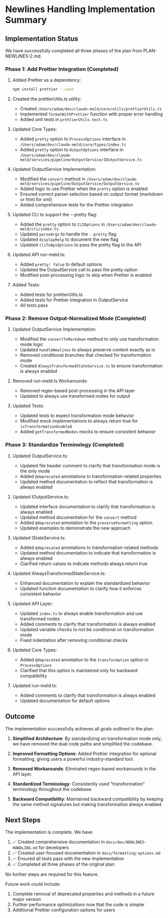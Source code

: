 # Newlines Handling Implementation Summary

## Implementation Status

We have successfully completed all three phases of the plan from PLAN-NEWLINES-2.md.

### Phase 1: Add Prettier Integration (Completed)

1. Added Prettier as a dependency:
   ```bash
   npm install prettier --save
   ```

2. Created the prettierUtils.ts utility:
   - Created `/Users/adam/dev/claude-meld/core/utils/prettierUtils.ts`
   - Implemented `formatWithPrettier` function with proper error handling
   - Added unit tests in `prettierUtils.test.ts`

3. Updated Core Types:
   - Added `pretty` option to `ProcessOptions` interface in `/Users/adam/dev/claude-meld/core/types/index.ts`
   - Added `pretty` option to `OutputOptions` interface in `/Users/adam/dev/claude-meld/services/pipeline/OutputService/IOutputService.ts`

4. Updated OutputService Implementation:
   - Modified the `convert` method in `/Users/adam/dev/claude-meld/services/pipeline/OutputService/OutputService.ts`
   - Added logic to use Prettier when the `pretty` option is enabled
   - Ensured correct parser selection based on output format (markdown or html for xml)
   - Added comprehensive tests for the Prettier integration

5. Updated CLI to support the --pretty flag:
   - Added the `pretty` option to `CLIOptions` in `/Users/adam/dev/claude-meld/cli/index.ts`
   - Updated `parseArgs` to handle the `--pretty` flag
   - Updated `displayHelp` to document the new flag
   - Updated `cliToApiOptions` to pass the pretty flag to the API

6. Updated API run-meld.ts:
   - Added `pretty: false` to default options
   - Updated the OutputService call to pass the pretty option
   - Modified post-processing logic to skip when Prettier is enabled

7. Added Tests:
   - Added tests for prettierUtils.ts
   - Added tests for Prettier integration in OutputService
   - All tests pass

### Phase 2: Remove Output-Normalized Mode (Completed)

1. Updated OutputService Implementation:
   - Modified the `convertToMarkdown` method to only use transformation mode logic
   - Updated `handleNewlines` to always preserve content exactly as is
   - Removed conditional branches that checked for transformation mode
   - Created `AlwaysTransformedStateService.ts` to ensure transformation is always enabled

2. Removed run-meld.ts Workarounds:
   - Removed regex-based post-processing in the API layer
   - Updated to always use transformed nodes for output

3. Updated Tests:
   - Updated tests to expect transformation mode behavior
   - Modified mock implementations to always return true for `isTransformationEnabled`
   - Added `getTransformedNodes` mocks to ensure consistent behavior

### Phase 3: Standardize Terminology (Completed)

1. Updated OutputService.ts:
   - Updated file header comment to clarify that transformation mode is the only mode
   - Added `@deprecated` annotations to transformation-related properties
   - Updated method documentation to reflect that transformation is always enabled

2. Updated IOutputService.ts:
   - Updated interface documentation to clarify that transformation is always enabled
   - Updated method documentation for the `convert` method
   - Added `@deprecated` annotation to the `preserveFormatting` option
   - Updated examples to demonstrate the new approach

3. Updated IStateService.ts:
   - Added `@deprecated` annotations to transformation-related methods
   - Updated method documentation to indicate that transformation is always enabled
   - Clarified return values to indicate methods always return true

4. Updated AlwaysTransformedStateService.ts:
   - Enhanced documentation to explain the standardized behavior
   - Updated function documentation to clarify how it enforces consistent behavior

5. Updated API Layer:
   - Updated `index.ts` to always enable transformation and use transformed nodes
   - Added comments to clarify that transformation is always enabled
   - Updated variable checks to not be conditional on transformation mode
   - Fixed indentation after removing conditional checks

6. Updated Core Types:
   - Added `@deprecated` annotation to the `transformation` option in `ProcessOptions`
   - Clarified that this option is maintained only for backward compatibility

7. Updated run-meld.ts:
   - Added comments to clarify that transformation is always enabled
   - Updated documentation for default options

## Outcome

The implementation successfully achieves all goals outlined in the plan:

1. **Simplified Architecture**: By standardizing on transformation mode only, we have removed the dual code paths and simplified the codebase.

2. **Improved Formatting Options**: Added Prettier integration for optional formatting, giving users a powerful industry-standard tool.

3. **Removed Workarounds**: Eliminated regex-based workarounds in the API layer.

4. **Standardized Terminology**: Consistently used "transformation" terminology throughout the codebase.

5. **Backward Compatibility**: Maintained backward compatibility by keeping the same method signatures but making transformation always enabled.

## Next Steps

The implementation is complete. We have:

1. ✅ Created comprehensive documentation in `docs/dev/NEWLINES-HANDLING.md` for developers
2. ✅ Created user-focused documentation in `docs/formatting-options.md`
3. ✅ Ensured all tests pass with the new implementation
4. ✅ Completed all three phases of the original plan

No further steps are required for this feature.

Future work could include:

1. Complete removal of deprecated properties and methods in a future major version
2. Further performance optimizations now that the code is simpler
3. Additional Prettier configuration options for users